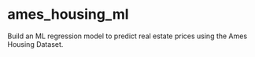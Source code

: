 # ames_housing_ml
Build an ML regression model to predict real estate prices using the Ames Housing Dataset.
